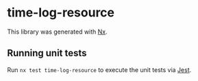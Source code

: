 # time-log-resource

This library was generated with [Nx](https://nx.dev).

## Running unit tests

Run `nx test time-log-resource` to execute the unit tests via [Jest](https://jestjs.io).
